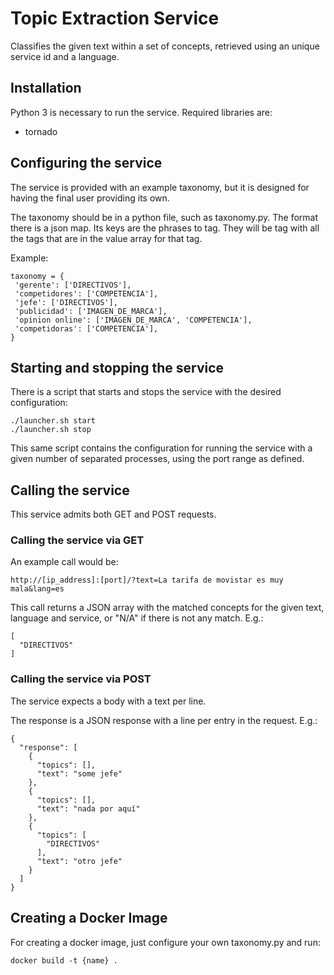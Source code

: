Topic Extraction Service
========================

Classifies the given text within a set of concepts, retrieved using an unique
service id and a language.

Installation
------------

Python 3 is necessary to run the service. Required libraries are:
* tornado

Configuring the service
-----------------------

The service is provided with an example taxonomy, but it is designed for having the final user providing its own.

The taxonomy should be in a python file, such as taxonomy.py. The format there is a json map. Its keys are the phrases to tag. They will be tag with all the tags that are in the value array for that tag.

Example:

    taxonomy = {
     'gerente': ['DIRECTIVOS'],
     'competidores': ['COMPETENCIA'],
     'jefe': ['DIRECTIVOS'],
     'publicidad': ['IMAGEN_DE_MARCA'],
     'opinion online': ['IMAGEN_DE_MARCA', 'COMPETENCIA'],
     'competidoras': ['COMPETENCIA'],
    }


Starting and stopping the service
---------------------------------

There is a script that starts and stops the service with the desired configuration:

	./launcher.sh start
	./launcher.sh stop

This same script contains the configuration for running the service with a given
number of separated processes, using the port range as defined.

Calling the service
-------------------

This service admits both GET and POST requests.

### Calling the service via GET

An example call would be:

	http://[ip_address]:[port]/?text=La tarifa de movistar es muy mala&lang=es

This call returns a JSON array with the matched concepts for the given text, language
and service, or "N/A" if there is not any match. E.g.:

    [
      "DIRECTIVOS"
    ]

### Calling the service via POST

The service expects a body with a text per line.


The response is a JSON response with a line per entry in the request. E.g.:

    {
      "response": [
        {
          "topics": [],
          "text": "some jefe"
        },
        {
          "topics": [],
          "text": "nada por aquí"
        },
        {
          "topics": [
            "DIRECTIVOS"
          ],
          "text": "otro jefe"
        }
      ]
    }

Creating a Docker Image
-----------------------
For creating a docker image, just configure your own taxonomy.py and run:

    docker build -t {name} .


